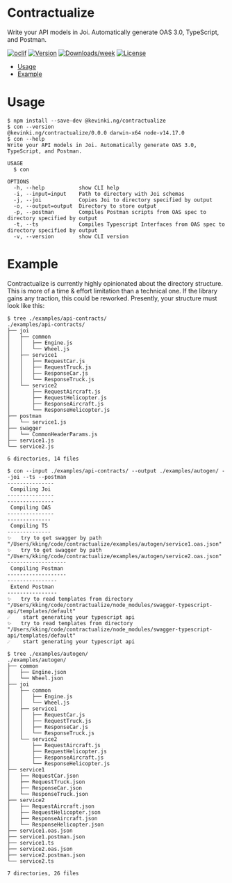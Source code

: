 Contractualize
==============

Write your API models in Joi. Automatically generate OAS 3.0, TypeScript, and Postman.

[![oclif](https://img.shields.io/badge/cli-oclif-brightgreen.svg)](https://oclif.io)
[![Version](https://img.shields.io/npm/v/@kevinki.ng/contractualize.svg)](https://npmjs.org/package/@kevinki.ng/contractualize)
[![Downloads/week](https://img.shields.io/npm/dw/@kevinki.ng/contractualize.svg)](https://npmjs.org/package/@kevinki.ng/contractualize)
[![License](https://img.shields.io/npm/l/@kevinki.ng/contractualize.svg)](https://github.com/kevin-king/@kevinki.ng/contractualize/blob/master/package.json)

* [Usage](#usage)
* [Example](#example)

# Usage
```sh-session
$ npm install --save-dev @kevinki.ng/contractualize
$ con --version
@kevinki.ng/contractualize/0.0.0 darwin-x64 node-v14.17.0
$ con --help
Write your API models in Joi. Automatically generate OAS 3.0, TypeScript, and Postman.

USAGE
  $ con

OPTIONS
  -h, --help           show CLI help
  -i, --input=input    Path to directory with Joi schemas
  -j, --joi            Copies Joi to directory specified by output
  -o, --output=output  Directory to store output
  -p, --postman        Compiles Postman scripts from OAS spec to directory specified by output
  -t, --ts             Compiles Typescript Interfaces from OAS spec to directory specified by output
  -v, --version        show CLI version
```

# Example

Contractualize is currently highly opinionated about the directory structure. This is more of a time & effort 
limitation than a technical one. If the library gains any traction, this could be reworked. Presently, your structure
must look like this:

```sh-session
$ tree ./examples/api-contracts/
./examples/api-contracts/
├── joi
│   ├── common
│   │   ├── Engine.js
│   │   └── Wheel.js
│   ├── service1
│   │   ├── RequestCar.js
│   │   ├── RequestTruck.js
│   │   ├── ResponseCar.js
│   │   └── ResponseTruck.js
│   └── service2
│       ├── RequestAircraft.js
│       ├── RequestHelicopter.js
│       ├── ResponseAircraft.js
│       └── ResponseHelicopter.js
├── postman
│   └── service1.js
├── swagger
│   └── CommonHeaderParams.js
├── service1.js
└── service2.js

6 directories, 14 files
```

```sh-session
$ con --input ./examples/api-contracts/ --output ./examples/autogen/ --joi --ts --postman
---------------
 Compiling Joi 
---------------
---------------
 Compiling OAS 
---------------
--------------
 Compiling TS 
--------------
✨   try to get swagger by path "/Users/kking/code/contractualize/examples/autogen/service1.oas.json"
✨   try to get swagger by path "/Users/kking/code/contractualize/examples/autogen/service2.oas.json"
-------------------
 Compiling Postman 
-------------------
----------------
 Extend Postman 
----------------
✨   try to read templates from directory "/Users/kking/code/contractualize/node_modules/swagger-typescript-api/templates/default"
☄️    start generating your typescript api
✨   try to read templates from directory "/Users/kking/code/contractualize/node_modules/swagger-typescript-api/templates/default"
☄️    start generating your typescript api
```

```sh-session
$ tree ./examples/autogen/
./examples/autogen/
├── common
│   ├── Engine.json
│   └── Wheel.json
├── joi
│   ├── common
│   │   ├── Engine.js
│   │   └── Wheel.js
│   ├── service1
│   │   ├── RequestCar.js
│   │   ├── RequestTruck.js
│   │   ├── ResponseCar.js
│   │   └── ResponseTruck.js
│   └── service2
│       ├── RequestAircraft.js
│       ├── RequestHelicopter.js
│       ├── ResponseAircraft.js
│       └── ResponseHelicopter.js
├── service1
│   ├── RequestCar.json
│   ├── RequestTruck.json
│   ├── ResponseCar.json
│   └── ResponseTruck.json
├── service2
│   ├── RequestAircraft.json
│   ├── RequestHelicopter.json
│   ├── ResponseAircraft.json
│   └── ResponseHelicopter.json
├── service1.oas.json
├── service1.postman.json
├── service1.ts
├── service2.oas.json
├── service2.postman.json
└── service2.ts

7 directories, 26 files
```
